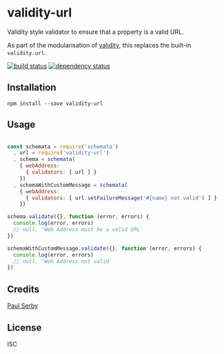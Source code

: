 # validity-url

Validity style validator to ensure that a property is a valid URL.

As part of the modularisation of [validity](https://github.com/serby/validity), this replaces the built-in `validity.url`.

[![build status](https://secure.travis-ci.org/serby/validity-url.svg)](http://travis-ci.org/serby/validity-url)
[![dependency status](https://david-dm.org/serby/validity-url.svg)](https://david-dm.org/serby/validity-url)

## Installation

```
npm install --save validity-url
```

## Usage

```js

const schemata = require('schemata')
  , url = require('validity-url')
  , schema = schemata(
    { webAddress:
      { validators: [ url ] }
    })
  , schemaWithCustomMessage = schemata(
    { webAddress:
      { validators: [ url.setFailureMessage('#{name} not valid') ] }
    })

schema.validate({}, function (error, errors) {
  console.log(error, errors)
  // null, 'Web Address must be a valid URL'
})

schemaWithCustomMessage.validate({}, function (error, errors) {
  console.log(error, errors)
  // null, 'Web Address not valid'
})

```

## Credits
[Paul Serby](https://github.com/serby/)

## License

ISC
